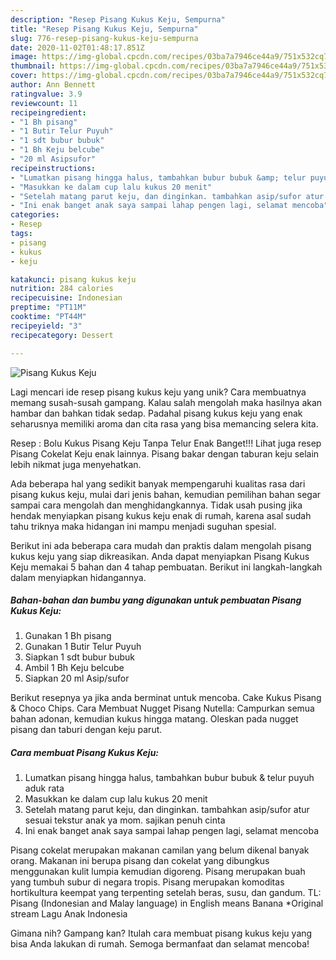 ```yaml
---
description: "Resep Pisang Kukus Keju, Sempurna"
title: "Resep Pisang Kukus Keju, Sempurna"
slug: 776-resep-pisang-kukus-keju-sempurna
date: 2020-11-02T01:48:17.851Z
image: https://img-global.cpcdn.com/recipes/03ba7a7946ce44a9/751x532cq70/pisang-kukus-keju-foto-resep-utama.jpg
thumbnail: https://img-global.cpcdn.com/recipes/03ba7a7946ce44a9/751x532cq70/pisang-kukus-keju-foto-resep-utama.jpg
cover: https://img-global.cpcdn.com/recipes/03ba7a7946ce44a9/751x532cq70/pisang-kukus-keju-foto-resep-utama.jpg
author: Ann Bennett
ratingvalue: 3.9
reviewcount: 11
recipeingredient:
- "1 Bh pisang"
- "1 Butir Telur Puyuh"
- "1 sdt bubur bubuk"
- "1 Bh Keju belcube"
- "20 ml Asipsufor"
recipeinstructions:
- "Lumatkan pisang hingga halus, tambahkan bubur bubuk &amp; telur puyuh aduk rata"
- "Masukkan ke dalam cup lalu kukus 20 menit"
- "Setelah matang parut keju, dan dinginkan. tambahkan asip/sufor atur sesuai tekstur anak ya mom. sajikan penuh cinta"
- "Ini enak banget anak saya sampai lahap pengen lagi, selamat mencoba"
categories:
- Resep
tags:
- pisang
- kukus
- keju

katakunci: pisang kukus keju 
nutrition: 284 calories
recipecuisine: Indonesian
preptime: "PT11M"
cooktime: "PT44M"
recipeyield: "3"
recipecategory: Dessert

---
```



![Pisang Kukus Keju](https://img-global.cpcdn.com/recipes/03ba7a7946ce44a9/751x532cq70/pisang-kukus-keju-foto-resep-utama.jpg)

Lagi mencari ide resep pisang kukus keju yang unik? Cara membuatnya memang susah-susah gampang. Kalau salah mengolah maka hasilnya akan hambar dan bahkan tidak sedap. Padahal pisang kukus keju yang enak seharusnya memiliki aroma dan cita rasa yang bisa memancing selera kita.

Resep : Bolu Kukus Pisang Keju Tanpa Telur Enak Banget!!! Lihat juga resep Pisang Cokelat Keju enak lainnya. Pisang bakar dengan taburan keju selain lebih nikmat juga menyehatkan.

Ada beberapa hal yang sedikit banyak mempengaruhi kualitas rasa dari pisang kukus keju, mulai dari jenis bahan, kemudian pemilihan bahan segar sampai cara mengolah dan menghidangkannya. Tidak usah pusing jika hendak menyiapkan pisang kukus keju enak di rumah, karena asal sudah tahu triknya maka hidangan ini mampu menjadi suguhan spesial.


Berikut ini ada beberapa cara mudah dan praktis dalam mengolah pisang kukus keju yang siap dikreasikan. Anda dapat menyiapkan Pisang Kukus Keju memakai 5 bahan dan 4 tahap pembuatan. Berikut ini langkah-langkah dalam menyiapkan hidangannya.

<!--inarticleads1-->

##### Bahan-bahan dan bumbu yang digunakan untuk pembuatan Pisang Kukus Keju:

1. Gunakan 1 Bh pisang
1. Gunakan 1 Butir Telur Puyuh
1. Siapkan 1 sdt bubur bubuk
1. Ambil 1 Bh Keju belcube
1. Siapkan 20 ml Asip/sufor


Berikut resepnya ya jika anda berminat untuk mencoba. Cake Kukus Pisang &amp; Choco Chips. Cara Membuat Nugget Pisang Nutella: Campurkan semua bahan adonan, kemudian kukus hingga matang. Oleskan pada nugget pisang dan taburi dengan keju parut. 

<!--inarticleads2-->

##### Cara membuat Pisang Kukus Keju:

1. Lumatkan pisang hingga halus, tambahkan bubur bubuk &amp; telur puyuh aduk rata
1. Masukkan ke dalam cup lalu kukus 20 menit
1. Setelah matang parut keju, dan dinginkan. tambahkan asip/sufor atur sesuai tekstur anak ya mom. sajikan penuh cinta
1. Ini enak banget anak saya sampai lahap pengen lagi, selamat mencoba


Pisang cokelat merupakan makanan camilan yang belum dikenal banyak orang. Makanan ini berupa pisang dan cokelat yang dibungkus menggunakan kulit lumpia kemudian digoreng. Pisang merupakan buah yang tumbuh subur di negara tropis. Pisang merupakan komoditas hortikultura keempat yang terpenting setelah beras, susu, dan gandum. TL: Pisang (Indonesian and Malay language) in English means Banana *Original stream Lagu Anak Indonesia 

Gimana nih? Gampang kan? Itulah cara membuat pisang kukus keju yang bisa Anda lakukan di rumah. Semoga bermanfaat dan selamat mencoba!
